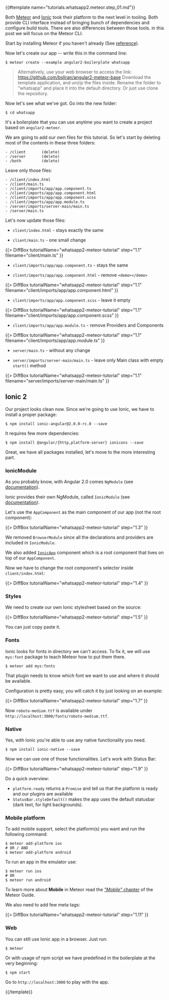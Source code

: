 {{#template name="tutorials.whatsapp2.meteor.step_01.md"}}

Both [Meteor](meteor.com) and [Ionic](ionicframework.com) took their platform to the next level in tooling.
Both provide CLI interface instead of bringing bunch of dependencies and configure build tools.
There are also differences between those tools. in this post we will focus on the Meteor CLI.

Start by installing Meteor if you haven't already (See [reference](https://www.meteor.com/install)).

Now let's create our app -- write this in the command line:

    $ meteor create --example angular2-boilerplate whatsapp

> Alternatively, use your web browser to access the link:
> https://github.com/bsliran/angular2-meteor-base
> Download the template application, and unzip the files inside. Rename the folder to "whatsapp" and place it into the default directory.
> Or just use clone the repository.

Now let's see what we've got. Go into the new folder:

    $ cd whatsapp

It's a boilerplate that you can use anytime you want to create a project based on `angular2-meteor`.

We are going to add our own files for this tutorial. So let's start by deleting most of the contents in these three folders:

    - /client       (delete)
    - /server       (delete)
    - /both         (delete)

Leave only those files:

    - /client/index.html
    - /client/main.ts
    - /client/imports/app/app.component.ts
    - /client/imports/app/app.component.html
    - /client/imports/app/app.component.scss
    - /client/imports/app/app.module.ts
    - /server/imports/server-main/main.ts
    - /server/main.ts

Let's now update those files:

- `client/index.html` - stays exactly the same

- `client/main.ts` - one small change

{{> DiffBox tutorialName="whatsapp2-meteor-tutorial" step="1.1"
    filename="client/main.ts" }}

- `client/imports/app/app.component.ts` - stays the same

- `client/imports/app/app.component.html` - remove `<demo></demo>`

{{> DiffBox tutorialName="whatsapp2-meteor-tutorial" step="1.1"
    filename="client/imports/app/app.component.html" }}

- `client/imports/app/app.component.scss` - leave it empty

{{> DiffBox tutorialName="whatsapp2-meteor-tutorial" step="1.1"
    filename="client/imports/app/app.component.scss" }}

- `client/imports/app/app.module.ts` - remove Providers and Components

{{> DiffBox tutorialName="whatsapp2-meteor-tutorial" step="1.1"
    filename="client/imports/app/app.module.ts" }}

- `server/main.ts` - without any change

- `server/imports/server-main/main.ts` - leave only Main class with empty `start()` method

{{> DiffBox tutorialName="whatsapp2-meteor-tutorial" step="1.1"
    filename="server/imports/server-main/main.ts" }}

## Ionic 2

Our project looks clean now. Since we're going to use Ionic, we have to install a proper package:

    $ npm install ionic-angular@2.0.0-rc.0 --save

It requires few more dependencies:

    $ npm install @angular/{http,platform-server} ionicons --save

Great, we have all packages installed, let's move to the more interesting part.

### IonicModule

As you probably know, with Angular 2.0 comes `NgModule` (see [documentation](https://angular.io/docs/ts/latest/guide/ngmodule.html)).

Ionic provides their own NgModule, called `IonicModule` (see [documentation](http://ionicframework.com/docs/v2/api/IonicModule/)).

Let's use the `AppComponent` as the main component of our app (not the root component):

{{> DiffBox tutorialName="whatsapp2-meteor-tutorial" step="1.3" }}

We removed `BrowserModule` since all the declarations and providers are included in `IonicModule`.

We also added [`IonicApp`](http://ionicframework.com/docs/v2/api/components/app/IonicApp/) component which is a root component that lives on top of our `AppComponent`.

Now we have to change the root component's selector inside `client/index.html`:

{{> DiffBox tutorialName="whatsapp2-meteor-tutorial" step="1.4" }}

### Styles

We need to create our own Ionic stylesheet based on the source:

{{> DiffBox tutorialName="whatsapp2-meteor-tutorial" step="1.5" }}

You can just copy paste it.

### Fonts

Ionic looks for fonts in directory we can't access. To fix it, we will use `mys:font` package to teach Meteor how to put them there.

    $ meteor add mys:fonts

That plugin needs to know which font we want to use and where it should be available.

Configuration is pretty easy, you will catch it by just looking on an example:

{{> DiffBox tutorialName="whatsapp2-meteor-tutorial" step="1.7" }}

Now `roboto-medium.ttf` is available under `http://localhost:3000/fonts/roboto-medium.ttf`.

### Native

Yes, with Ionic you're able to use any native functionality you need.

    $ npm install ionic-native --save

Now we can use one of those functionalities. Let's work with Status Bar:

{{> DiffBox tutorialName="whatsapp2-meteor-tutorial" step="1.9" }}

Do a quick overview:

* `platform.ready` returns a `Promise` and tell us that the platform is ready and our plugins are available
* `StatusBar.styleDefault()` makes the app uses the default statusbar (dark text, for light backgrounds).

### Mobile platform

To add mobile support, select the platform(s) you want and run the following command:

    $ meteor add-platform ios
    # OR / AND
    $ meteor add-platform android

To run an app in the emulator use:

    $ meteor run ios
    # OR
    $ meteor run android


To learn more about **Mobile** in Meteor read the [*"Mobile"* chapter](https://guide.meteor.com/mobile.html) of the Meteor Guide.

We also need to add few meta tags:

{{> DiffBox tutorialName="whatsapp2-meteor-tutorial" step="1.11" }}


### Web

You can still use Ionic app in a browser. Just run:

    $ meteor

Or with usage of npm script we have predefined in the boilerplate at the very beginning:

    $ npm start

Go to `http://localhost:3000` to play with the app.

{{/template}}